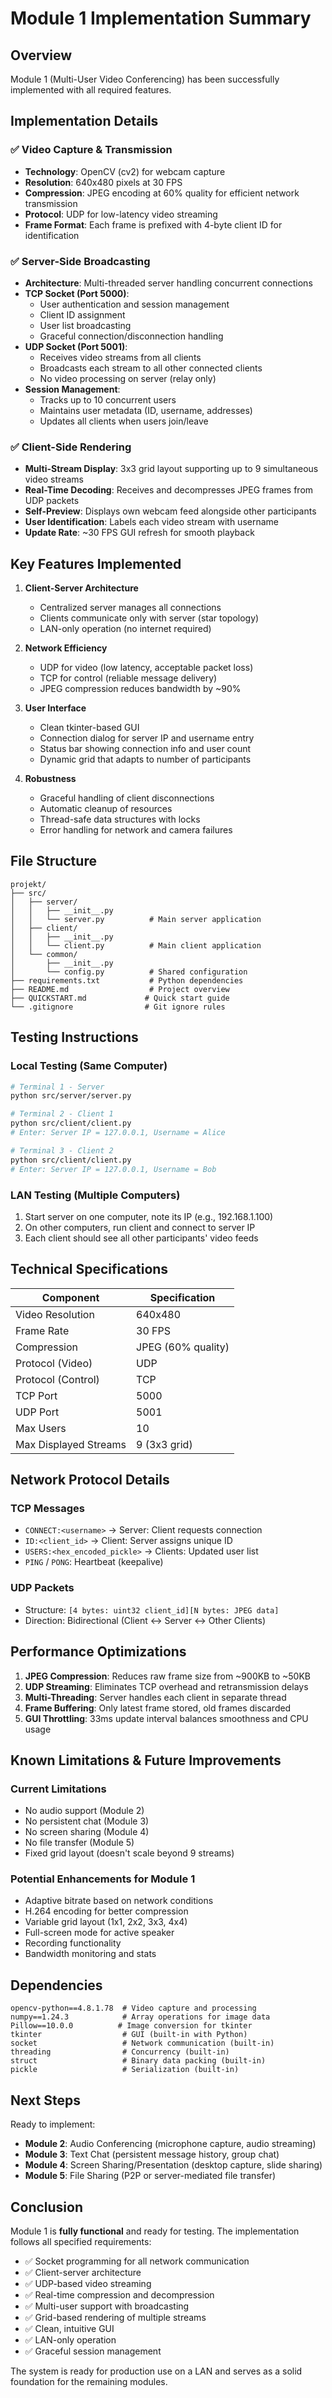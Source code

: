 # Module 1 Implementation Summary

## Overview
Module 1 (Multi-User Video Conferencing) has been successfully implemented with all required features.

## Implementation Details

### ✅ Video Capture & Transmission
- **Technology**: OpenCV (cv2) for webcam capture
- **Resolution**: 640x480 pixels at 30 FPS
- **Compression**: JPEG encoding at 60% quality for efficient network transmission
- **Protocol**: UDP for low-latency video streaming
- **Frame Format**: Each frame is prefixed with 4-byte client ID for identification

### ✅ Server-Side Broadcasting
- **Architecture**: Multi-threaded server handling concurrent connections
- **TCP Socket (Port 5000)**: 
  - User authentication and session management
  - Client ID assignment
  - User list broadcasting
  - Graceful connection/disconnection handling
- **UDP Socket (Port 5001)**:
  - Receives video streams from all clients
  - Broadcasts each stream to all other connected clients
  - No video processing on server (relay only)
- **Session Management**:
  - Tracks up to 10 concurrent users
  - Maintains user metadata (ID, username, addresses)
  - Updates all clients when users join/leave

### ✅ Client-Side Rendering
- **Multi-Stream Display**: 3x3 grid layout supporting up to 9 simultaneous video streams
- **Real-Time Decoding**: Receives and decompresses JPEG frames from UDP packets
- **Self-Preview**: Displays own webcam feed alongside other participants
- **User Identification**: Labels each video stream with username
- **Update Rate**: ~30 FPS GUI refresh for smooth playback

## Key Features Implemented

1. **Client-Server Architecture**
   - Centralized server manages all connections
   - Clients communicate only with server (star topology)
   - LAN-only operation (no internet required)

2. **Network Efficiency**
   - UDP for video (low latency, acceptable packet loss)
   - TCP for control (reliable message delivery)
   - JPEG compression reduces bandwidth by ~90%

3. **User Interface**
   - Clean tkinter-based GUI
   - Connection dialog for server IP and username entry
   - Status bar showing connection info and user count
   - Dynamic grid that adapts to number of participants

4. **Robustness**
   - Graceful handling of client disconnections
   - Automatic cleanup of resources
   - Thread-safe data structures with locks
   - Error handling for network and camera failures

## File Structure
```
projekt/
├── src/
│   ├── server/
│   │   ├── __init__.py
│   │   └── server.py          # Main server application
│   ├── client/
│   │   ├── __init__.py
│   │   └── client.py          # Main client application
│   └── common/
│       ├── __init__.py
│       └── config.py          # Shared configuration
├── requirements.txt           # Python dependencies
├── README.md                  # Project overview
├── QUICKSTART.md             # Quick start guide
└── .gitignore                # Git ignore rules
```

## Testing Instructions

### Local Testing (Same Computer)
```bash
# Terminal 1 - Server
python src/server/server.py

# Terminal 2 - Client 1
python src/client/client.py
# Enter: Server IP = 127.0.0.1, Username = Alice

# Terminal 3 - Client 2
python src/client/client.py
# Enter: Server IP = 127.0.0.1, Username = Bob
```

### LAN Testing (Multiple Computers)
1. Start server on one computer, note its IP (e.g., 192.168.1.100)
2. On other computers, run client and connect to server IP
3. Each client should see all other participants' video feeds

## Technical Specifications

| Component | Specification |
|-----------|---------------|
| Video Resolution | 640x480 |
| Frame Rate | 30 FPS |
| Compression | JPEG (60% quality) |
| Protocol (Video) | UDP |
| Protocol (Control) | TCP |
| TCP Port | 5000 |
| UDP Port | 5001 |
| Max Users | 10 |
| Max Displayed Streams | 9 (3x3 grid) |

## Network Protocol Details

### TCP Messages
- `CONNECT:<username>` → Server: Client requests connection
- `ID:<client_id>` → Client: Server assigns unique ID
- `USERS:<hex_encoded_pickle>` → Clients: Updated user list
- `PING` / `PONG`: Heartbeat (keepalive)

### UDP Packets
- Structure: `[4 bytes: uint32 client_id][N bytes: JPEG data]`
- Direction: Bidirectional (Client ↔ Server ↔ Other Clients)

## Performance Optimizations

1. **JPEG Compression**: Reduces raw frame size from ~900KB to ~50KB
2. **UDP Streaming**: Eliminates TCP overhead and retransmission delays
3. **Multi-Threading**: Server handles each client in separate thread
4. **Frame Buffering**: Only latest frame stored, old frames discarded
5. **GUI Throttling**: 33ms update interval balances smoothness and CPU usage

## Known Limitations & Future Improvements

### Current Limitations
- No audio support (Module 2)
- No persistent chat (Module 3)
- No screen sharing (Module 4)
- No file transfer (Module 5)
- Fixed grid layout (doesn't scale beyond 9 streams)

### Potential Enhancements for Module 1
- Adaptive bitrate based on network conditions
- H.264 encoding for better compression
- Variable grid layout (1x1, 2x2, 3x3, 4x4)
- Full-screen mode for active speaker
- Recording functionality
- Bandwidth monitoring and stats

## Dependencies
```
opencv-python==4.8.1.78  # Video capture and processing
numpy==1.24.3            # Array operations for image data
Pillow==10.0.0          # Image conversion for tkinter
tkinter                  # GUI (built-in with Python)
socket                   # Network communication (built-in)
threading                # Concurrency (built-in)
struct                   # Binary data packing (built-in)
pickle                   # Serialization (built-in)
```

## Next Steps

Ready to implement:
- **Module 2**: Audio Conferencing (microphone capture, audio streaming)
- **Module 3**: Text Chat (persistent message history, group chat)
- **Module 4**: Screen Sharing/Presentation (desktop capture, slide sharing)
- **Module 5**: File Sharing (P2P or server-mediated file transfer)

## Conclusion

Module 1 is **fully functional** and ready for testing. The implementation follows all specified requirements:
- ✅ Socket programming for all network communication
- ✅ Client-server architecture
- ✅ UDP-based video streaming
- ✅ Real-time compression and decompression
- ✅ Multi-user support with broadcasting
- ✅ Grid-based rendering of multiple streams
- ✅ Clean, intuitive GUI
- ✅ LAN-only operation
- ✅ Graceful session management

The system is ready for production use on a LAN and serves as a solid foundation for the remaining modules.
